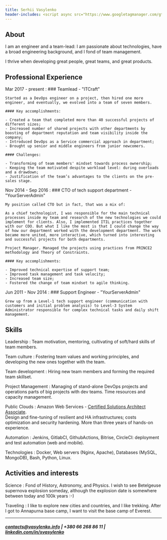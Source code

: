 ```yaml
---
title: Serhii Vasylenko
header-includes: <script async src="https://www.googletagmanager.com/gtag/js?id=G-GK7SE0XWGK"></script><script>window.dataLayer=window.dataLayer || []; function gtag(){dataLayer.push(arguments);}gtag('js', new Date()); gtag('config', 'G-GK7SE0XWGK');</script>
---
```


About
--------------------
I am an engineer and a team-lead: I am passionate about technologies, have a broad engineering background, and I fond of team management.

I thrive when developing great people, great teams, and great products. 


Professional Experience
--------------------

Mar 2017 - present
:   ### Teamlead - "ITCraft"

    Started as a DevOps engineer on a project, then hired one more engineer, and eventually, we evolved into a team of seven members.

    #### Key accomplishments:

    - Created a team that completed more than 40 successful projects of different sizes;
    - Increased number of shared projects with other departments by boosting of department reputation and team visibility inside the company;
    - Introduced DevOps as a Service commercial approach in department;
    - Brought up senior and middle engineers from junior newcomers.

    #### Challenges:

    - Transforming of team members' mindset towards process ownership;
    - Keeping the team motivated despite workload level: during overloads and a drawdown;
    - Justification of the team’s advantages to the clients on the pre-sales stage.

Nov 2014 - Sep 2016
:   ### CTO of tech support department - "YourServerAdmin"

    My position called CTO but in fact, that was a mix of:

    As a chief technologist, I was responsible for the main technical processes inside my team and research of the new technologies we could implement for clients. Also, I implemented ITIL practices together with our COO. But what I like the most is that I could change the way of how our department worked with the development department. The work became more united, more interactive, which turned into interesting and successful projects for both departments. 

    Project Manager. Managed the projects using practices from PRINCE2 methodology and Theory of Constraints.

    #### Key accomplishments:
    
    - Improved technical expertise of support team;
    - Improved task management and task velocity;
    - Increased team size;
    - Fostered the change of team mindset to agile thinking.

Jun 2011 - Nov 2014
:   ### Support Engineer - "YourServerAdmin"

    Grew up from a Level-1 tech support engineer (communication with customers and initial problem analysis) to Level-3 System Administrator responsible for complex technical tasks and daily shift management.

Skills
----------------------------------

Leadership
:   Team motivation, mentoring, cultivating of soft/hard skills of team members.

Team culture
:   Fostering team values and working principles, and developing the new ones together with the team.

Team development
:   Hiring new team members and forming the required team skillset.

Project Management
:   Managing of stand-alone DevOps projects and operations parts of big projects with dev teams.
    Time resources and capacity management.

Public Clouds
:   Amazon Web Services - [Certified Solutions Architect Associate](https://www.certmetrics.com/amazon/public/badge.aspx?i=1&t=c&d=2020-03-11&ci=AWS00846640).\
    Design and fine-tuning of resilient and HA infrastructures; costs optimization and security hardening.
    More than three years of hands-on experience. 

Automation
:   Jenkins, GitlabCI, GithubActions, Bitrise, CircleCI: deployment and test automation (web and mobile).

Technologies
:   Docker, Web servers (Nginx, Apache), Databases (MySQL, MongoDB), Bash, Python, Linux.

Activities and interests
------------------------

Science 
:   Fond of History, Astronomy, and Physics. I wish to see Betelgeuse supernova explosion someday, although the explosion date is somewhere between today and 100k years :-) 

Traveling
:   I like to explore new cities and countries, and I like trekking. After I got to Annapurna base camp, I want to visit the base camp of Everest.

---
##### <contacts@vasylenko.info> | +380 66 268 86 11 | [linkedin.com/in/svasylenko](https://linkedin.com/in/svasylenko)
